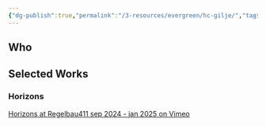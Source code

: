 ```yaml
---
{"dg-publish":true,"permalink":"/3-resources/evergreen/hc-gilje/","tags":["artist","🌲_Evergreen"],"updated":"2025-10-18T22:35:32.620-07:00"}
---
```


## Who

## Selected Works

### Horizons

[Horizons at Regelbau411 sep 2024 - jan 2025 on Vimeo](https://vimeo.com/1019505702)
